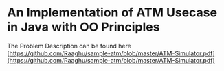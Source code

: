 # An Implementation of ATM Usecase in Java with OO Principles

The Problem Description can be found here
[https://github.com/Raaghu/sample-atm/blob/master/ATM-Simulator.pdf](https://github.com/Raaghu/sample-atm/blob/master/ATM-Simulator.pdf)